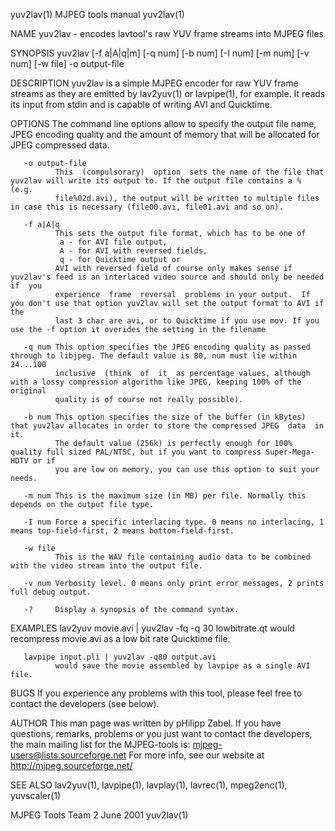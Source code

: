yuv2lav(1)                                                      MJPEG tools manual                                                      yuv2lav(1)

NAME
       yuv2lav - encodes lavtool's raw YUV frame streams into MJPEG files

SYNOPSIS
       yuv2lav [-f a|A|q|m] [-q num] [-b num] [-I num] [-m num] [-v num] [-w file] -o output-file

DESCRIPTION
       yuv2lav  is  a  simple  MJPEG  encoder for raw YUV frame streams as they are emitted by lav2yuv(1) or lavpipe(1), for example. It reads its
       input from stdin and is capable of writing AVI and Quicktime.

OPTIONS
       The command line options allow to specify the output file name, JPEG encoding quality and the amount of memory that will be  allocated  for
       JPEG compressed data.

       -o output-file
              This  (compulsorary)  option  sets the name of the file that yuv2lav will write its output to. If the output file contains a % (e.g.
              file%02d.avi), the output will be written to multiple files in case this is necessary (file00.avi, file01.avi and so on).

       -f a|A|q
              This sets the output file format, which has to be one of
               a - for AVI file output,
               A - for AVI with reversed fields,
               q - for Quicktime output or
              AVI with reversed field of course only makes sense if yuv2lav's feed is an interlaced video source and should only be needed if  you
              experience  frame  reversal  problems in your output.  If you don't use that option yuv2lav will set the output format to AVI if the
              last 3 char are avi, or to Quicktime if you use mov. If you use the -f option it overides the setting in the filename

       -q num This option specifies the JPEG encoding quality as passed through to libjpeg. The default value is 80, num must lie within  24...100
              inclusive  (think  of  it  as percentage values, although with a lossy compression algorithm like JPEG, keeping 100% of the original
              quality is of course not really possible).

       -b num This option specifies the size of the buffer (in kBytes) that yuv2lav allocates in order to store the compressed JPEG  data  in  it.
              The default value (256k) is perfectly enough for 100% quality full sized PAL/NTSC, but if you want to compress Super-Mega-HDTV or if
              you are low on memory, you can use this option to suit your needs.

       -m num This is the maximum size (in MB) per file. Normally this depends on the output file type.

       -I num Force a specific interlacing type. 0 means no interlacing, 1 means top-field-first, 2 means bottom-field-first.

       -w file
              This is the WAV file containing audio data to be combined with the video stream into the output file.

       -v num Verbosity level. 0 means only print error messages, 2 prints full debug output.

       -?     Display a synopsis of the command syntax.

EXAMPLES
       lav2yuv movie.avi | yuv2lav -fq -q 30 lowbitrate.qt
              would recompress movie.avi as a low bit rate Quicktime file.

       lavpipe input.pli | yuv2lav -q80 output.avi
              would save the movie assembled by lavpipe as a single AVI file.

BUGS
       If you experience any problems with this tool, please feel free to contact the developers (see below).

AUTHOR
       This man page was written by pHilipp Zabel.
       If you have questions, remarks, problems or you just want to contact the developers, the main mailing list for the MJPEG-tools is:
           mjpeg-users@lists.sourceforge.net
       For more info, see our website at
           http://mjpeg.sourceforge.net/

SEE ALSO
       lav2yuv(1), lavpipe(1), lavplay(1), lavrec(1), mpeg2enc(1), yuvscaler(1)

MJPEG Tools Team                                                    2 June 2001                                                         yuv2lav(1)
